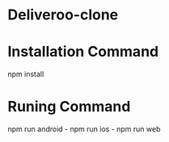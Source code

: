 # Deliveroo-clone

# Installation Command
npm install

# Runing Command
npm run android - 
npm run ios - 
npm run web
